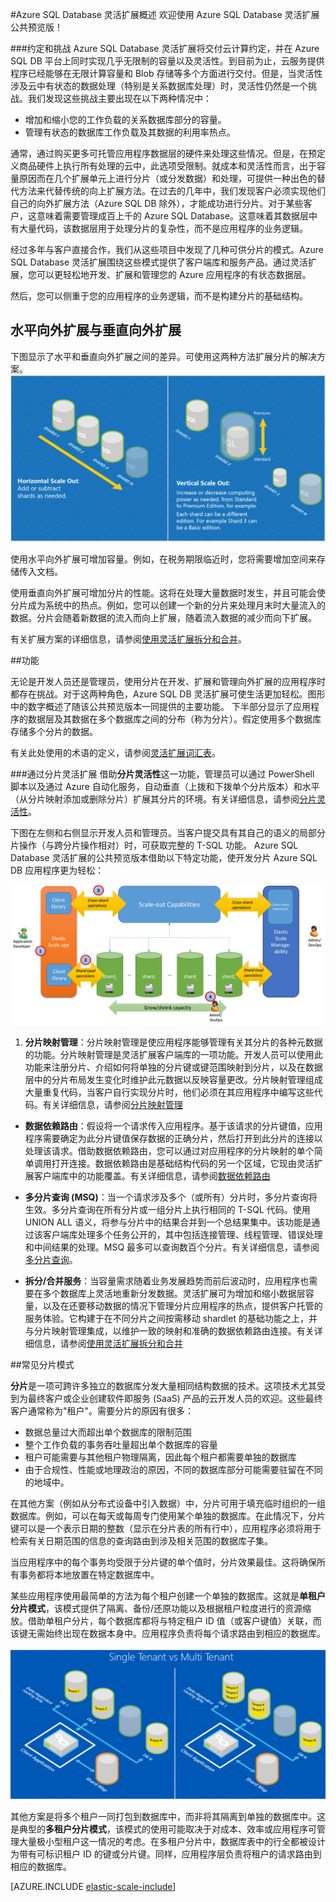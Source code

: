 <properties title="Azure SQL Database Elastic Scale" pageTitle="Azure SQL Database 灵活扩展" description="使用 Azure SQL Database 的灵活扩展功能，可轻松扩展云中的数据库资源。" metaKeywords="sharding,elastic scale, Azure SQL DB sharding" services="sql-database" documentationCenter=""  manager="jhubbard" authors="sidneyh@microsoft.com"/>
<tags ms.service="sql-database"
    ms.date="02/16/2015"
    wacn.date="04/11/2015"
    />

#Azure SQL Database 灵活扩展概述 
欢迎使用 Azure SQL Database 灵活扩展公共预览版！ 

###约定和挑战
Azure SQL Database 灵活扩展将交付云计算约定，并在 Azure SQL DB 平台上同时实现几乎无限制的容量以及灵活性。到目前为止，云服务提供程序已经能够在无限计算容量和 Blob 存储等多个方面进行交付。但是，当灵活性涉及云中有状态的数据处理（特别是关系数据库处理）时，灵活性仍然是一个挑战。我们发现这些挑战主要出现在以下两种情况中： 

* 增加和缩小您的工作负载的关系数据库部分的容量。
* 管理有状态的数据库工作负载及其数据的利用率热点。

通常，通过购买更多可托管应用程序数据层的硬件来处理这些情况。但是，在预定义商品硬件上执行所有处理的云中，此选项受限制。就成本和灵活性而言，出于容量原因而在几个扩展单元上进行分片（或分发数据）和处理，可提供一种出色的替代方法来代替传统的向上扩展方法。在过去的几年中，我们发现客户必须实现他们自己的向外扩展方法（Azure SQL DB 除外），才能成功进行分片。对于某些客户，这意味着需要管理成百上千的 Azure SQL Database。这意味着其数据层中有大量代码，该数据层用于处理分片的复杂性，而不是应用程序的业务逻辑。 

经过多年与客户直接合作，我们从这些项目中发现了几种可供分片的模式。Azure SQL Database 灵活扩展围绕这些模式提供了客户端库和服务产品。通过灵活扩展，您可以更轻松地开发、扩展和管理您的 Azure 应用程序的有状态数据层。

然后，您可以侧重于您的应用程序的业务逻辑，而不是构建分片的基础结构。
## 水平向外扩展与垂直向外扩展
下图显示了水平和垂直向外扩展之间的差异。可使用这两种方法扩展分片的解决方案。 
![Horizontal versus Vertical Scaleout][4]

使用水平向外扩展可增加容量。例如，在税务期限临近时，您将需要增加空间来存储传入文档。

使用垂直向外扩展可增加分片的性能。这将在处理大量数据时发生，并且可能会使分片成为系统中的热点。例如，您可以创建一个新的分片来处理月末时大量流入的数据。分片会随着新数据的流入而向上扩展，随着流入数据的减少而向下扩展。

有关扩展方案的详细信息，请参阅[使用灵活扩展拆分和合并](/zh-cn/documentation/articles/sql-database-elastic-scale-overview-split-and-merge/)。


##功能 

无论是开发人员还是管理员，使用分片在开发、扩展和管理向外扩展的应用程序时都存在挑战。对于这两种角色，Azure SQL DB 灵活扩展可使生活更加轻松。图形中的数字概述了随该公共预览版本一同提供的主要功能。 
下半部分显示了应用程序的数据层及其数据在多个数据库之间的分布（称为分片）。假定使用多个数据库存储多个分片的数据。 

有关此处使用的术语的定义，请参阅[灵活扩展词汇表](/zh-cn/documentation/articles/sql-database-elastic-scale-glossary/)。

###通过分片灵活扩展 
借助**分片灵活性**这一功能，管理员可以通过 PowerShell 脚本以及通过 Azure 自动化服务，自动垂直（上拨和下拨单个分片版本）和水平（从分片映射添加或删除分片）扩展其分片的环境。有关详细信息，请参阅[分片灵活性](/zh-cn/documentation/articles/sql-database-elastic-scale-elasticity/)。



下图在左侧和右侧显示开发人员和管理员。当客户提交具有其自己的语义的局部分片操作（与跨分片操作相对）时，可获取完整的 T-SQL 功能。 
Azure SQL Database 灵活扩展的公共预览版本借助以下特定功能，使开发分片 Azure SQL DB 应用程序更为轻松： 

![Elastic Scale Capabilities][1]

1.  **分片映射管理**：分片映射管理是使应用程序能够管理有关其分片的各种元数据的功能。分片映射管理是灵活扩展客户端库的一项功能。开发人员可以使用此功能来注册分片、介绍如何将单独的分片键或键范围映射到分片，以及在数据层中的分片布局发生变化时维护此元数据以反映容量更改。分片映射管理组成大量重复代码，当客户自行实现分片时，他们必须在其应用程序中编写这些代码。有关详细信息，请参阅[分片映射管理](/zh-cn/documentation/articles/sql-database-elastic-scale-shard-map-management/)
 
* **数据依赖路由**：假设将一个请求传入应用程序。基于该请求的分片键值，应用程序需要确定为此分片键值保存数据的正确分片，然后打开到此分片的连接以处理该请求。借助数据依赖路由，您可以通过对应用程序的分片映射的单个简单调用打开连接。数据依赖路由是基础结构代码的另一个区域，它现由灵活扩展客户端库中的功能覆盖。有关详细信息，请参阅[数据依赖路由](/zh-cn/documentation/articles/sql-database-elastic-scale-data-dependent-routing/)

* **多分片查询 (MSQ)**：当一个请求涉及多个（或所有）分片时，多分片查询将生效。多分片查询在所有分片或一组分片上执行相同的 T-SQL 代码。使用 UNION ALL 语义，将参与分片中的结果合并到一个总结果集中。该功能是通过该客户端库处理多个任务公开的，其中包括连接管理、线程管理、错误处理和中间结果的处理。MSQ 最多可以查询数百个分片。有关详细信息，请参阅[多分片查询](/zh-cn/documentation/articles/sql-database-elastic-scale-multishard-querying/)。


* **拆分/合并服务**：当容量需求随着业务发展趋势而前后波动时，应用程序也需要在多个数据库上灵活地重新分发数据。灵活扩展可为增加和缩小数据层容量，以及在还要移动数据的情况下管理分片应用程序的热点，提供客户托管的服务体验。它构建于在不同分片之间按需移动 shardlet 的基础功能之上，并与分片映射管理集成，以维护一致的映射和准确的数据依赖路由连接。有关详细信息，请参阅[使用灵活扩展拆分和合并](/zh-cn/documentation/articles/sql-database-elastic-scale-overview-split-and-merge/)




##常见分片模式

**分片**是一项可跨许多独立的数据库分发大量相同结构数据的技术。这项技术尤其受到为最终客户或企业创建软件即服务 (SaaS) 产品的云开发人员的欢迎。这些最终客户通常称为"租户"。需要分片的原因有很多： 

* 数据总量过大而超出单个数据库的限制范围 
* 整个工作负载的事务吞吐量超出单个数据库的容量 
* 租户可能需要与其他租户物理隔离，因此每个租户都需要单独的数据库 
* 由于合规性、性能或地理政治的原因，不同的数据库部分可能需要驻留在不同的地域中。 

在其他方案（例如从分布式设备中引入数据）中，分片可用于填充临时组织的一组数据库。例如，可以在每天或每周专门使用某个单独的数据库。在此情况下，分片键可以是一个表示日期的整数（显示在分片表的所有行中），应用程序必须将用于检索有关日期范围的信息的查询路由到涉及相关范围的数据库子集。
 
当应用程序中的每个事务均受限于分片键的单个值时，分片效果最佳。这将确保所有事务都将本地放置在特定数据库中。 

某些应用程序使用最简单的方法为每个租户创建一个单独的数据库。这就是**单租户分片模式**，该模式提供了隔离、备份/还原功能以及根据租户粒度进行的资源缩放。借助单租户分片，每个数据库都将与特定租户 ID 值（或客户键值）关联，而该键无需始终出现在数据本身中。应用程序负责将每个请求路由到相应的数据库。 

![Single tenant versus multi-tenant][3]

其他方案是将多个租户一同打包到数据库中，而非将其隔离到单独的数据库中。这是典型的**多租户分片模式**，该模式的使用可能取决于对成本、效率或应用程序可管理大量极小型租户这一情况的考虑。在多租户分片中，数据库表中的行全都被设计为带有可标识租户 ID 的键或分片键。同样，应用程序层负责将租户的请求路由到相应的数据库。 

[AZURE.INCLUDE [elastic-scale-include](../includes/elastic-scale-include.md)]

<!--Anchors-->
<!--Image references-->
[1]:./media/sql-database-elastic-scale-intro/overview.png
[2]:./media/sql-database-elastic-scale-intro/tenancy.png
[3]:./media/sql-database-elastic-scale-intro/single_v_multi_tenant.png
[4]:./media/sql-database-elastic-scale-intro/h_versus_vert.png
